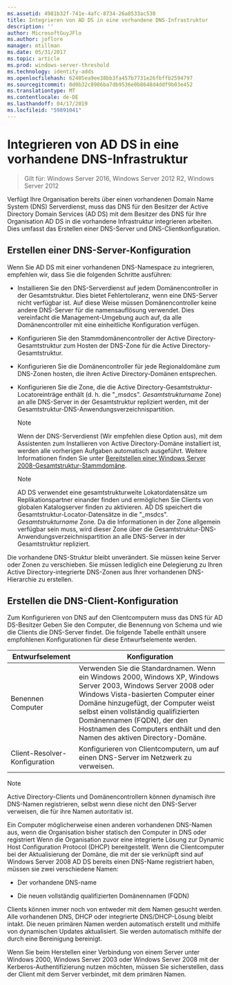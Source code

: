 ```yaml
---
ms.assetid: 4981b32f-741e-4afc-8734-26a8533ac530
title: Integrieren von AD DS in eine vorhandene DNS-Infrastruktur
description: ''
author: MicrosoftGuyJFlo
ms.author: joflore
manager: mtillman
ms.date: 05/31/2017
ms.topic: article
ms.prod: windows-server-threshold
ms.technology: identity-adds
ms.openlocfilehash: 62405ea9ee38bb3fa457b7731e26fbffb2594797
ms.sourcegitcommit: 0d0b32c8986ba7db9536e0b8648d4ddf9b03e452
ms.translationtype: MT
ms.contentlocale: de-DE
ms.lasthandoff: 04/17/2019
ms.locfileid: "59891041"
---
```

# <a name="integrating-ad-ds-into-an-existing-dns-infrastructure"></a>Integrieren von AD DS in eine vorhandene DNS-Infrastruktur

>Gilt für: Windows Server 2016, Windows Server 2012 R2, Windows Server 2012

Verfügt Ihre Organisation bereits über einen vorhandenen Domain Name System (DNS) Serverdienst, muss das DNS für den Besitzer der Active Directory Domain Services (AD DS) mit dem Besitzer des DNS für Ihre Organisation AD DS in die vorhandene Infrastruktur integrieren arbeiten. Dies umfasst das Erstellen einer DNS-Server und DNS-Clientkonfiguration.  
  
## <a name="creating-a-dns-server-configuration"></a>Erstellen einer DNS-Server-Konfiguration  
Wenn Sie AD DS mit einer vorhandenen DNS-Namespace zu integrieren, empfehlen wir, dass Sie die folgenden Schritte ausführen:  
  
-   Installieren Sie den DNS-Serverdienst auf jedem Domänencontroller in der Gesamtstruktur. Dies bietet Fehlertoleranz, wenn eine DNS-Server nicht verfügbar ist. Auf diese Weise müssen Domänencontroller keine andere DNS-Server für die namensauflösung verwendet. Dies vereinfacht die Management-Umgebung auch auf, da alle Domänencontroller mit eine einheitliche Konfiguration verfügen.  
  
-   Konfigurieren Sie den Stammdomänencontroller der Active Directory-Gesamtstruktur zum Hosten der DNS-Zone für die Active Directory-Gesamtstruktur.  
  
-   Konfigurieren Sie die Domänencontroller für jede Regionaldomäne zum DNS-Zonen hosten, die ihren Active Directory-Domänen entsprechen.  
  
-   Konfigurieren Sie die Zone, die die Active Directory-Gesamtstruktur-Locatoreinträge enthält (d. h. die "_msdcs". *Gesamtstrukturname* Zone) an alle DNS-Server in der Gesamtstruktur repliziert werden, mit der Gesamtstruktur-DNS-Anwendungsverzeichnispartition.  
  
    > [!NOTE]  
    > Wenn der DNS-Serverdienst (Wir empfehlen diese Option aus), mit dem Assistenten zum Installieren von Active Directory-Domäne installiert ist, werden alle vorherigen Aufgaben automatisch ausgeführt. Weitere Informationen finden Sie unter [Bereitstellen einer Windows Server 2008-Gesamtstruktur-Stammdomäne](https://technet.microsoft.com/library/cc731174.aspx).  
  
    > [!NOTE]  
    > AD DS verwendet eine gesamtstrukturweite Lokatordatensätze um Replikationspartner einander finden und ermöglichen Sie Clients von globalen Katalogserver finden zu aktivieren. AD DS speichert die Gesamtstruktur-Locator-Datensätze in die "_msdcs". *Gesamtstrukturname* Zone. Da die Informationen in der Zone allgemein verfügbar sein muss, wird dieser Zone über die Gesamtstruktur-DNS-Anwendungsverzeichnispartition an alle DNS-Server in der Gesamtstruktur repliziert.  
  
Die vorhandene DNS-Struktur bleibt unverändert. Sie müssen keine Server oder Zonen zu verschieben. Sie müssen lediglich eine Delegierung zu Ihren Active Directory-integrierte DNS-Zonen aus Ihrer vorhandenen DNS-Hierarchie zu erstellen.  
  
## <a name="creating-the-dns-client-configuration"></a>Erstellen die DNS-Client-Konfiguration  
Zum Konfigurieren von DNS auf den Clientcomputern muss das DNS für AD DS-Besitzer Geben Sie den Computer, die Benennung von Schema und wie die Clients die DNS-Server findet. Die folgende Tabelle enthält unsere empfohlenen Konfigurationen für diese Entwurfselemente werden.  
  
|Entwurfselement|Konfiguration|  
|------------------|-----------------|  
|Benennen Computer|Verwenden Sie die Standardnamen. Wenn ein Windows 2000, Windows XP, Windows Server 2003, Windows Server 2008 oder Windows Vista-basierten Computer einer Domäne hinzugefügt, der Computer weist selbst einen vollständig qualifizierten Domänennamen (FQDN), der den Hostnamen des Computers enthält und den Namen des aktiven Directory-Domäne.|  
|Client-Resolver-Konfiguration|Konfigurieren von Clientcomputern, um auf einen DNS-Server im Netzwerk zu verweisen.|  
  
> [!NOTE]  
> Active Directory-Clients und Domänencontrollern können dynamisch ihre DNS-Namen registrieren, selbst wenn diese nicht den DNS-Server verweisen, die für ihre Namen autoritativ ist.  
  
Ein Computer möglicherweise einen anderen vorhandenen DNS-Namen aus, wenn die Organisation bisher statisch den Computer in DNS oder registriert Wenn die Organisation zuvor eine integrierte Lösung zur Dynamic Host Configuration Protocol (DHCP) bereitgestellt. Wenn die Clientcomputer bei der Aktualisierung der Domäne, die mit der sie verknüpft sind auf Windows Server 2008 AD DS bereits einen DNS-Name registriert haben, müssen sie zwei verschiedene Namen:  
  
-   Der vorhandene DNS-name  
  
-   Die neuen vollständig qualifizierten Domänennamen (FQDN)  
  
Clients können immer noch von entweder mit dem Namen gesucht werden. Alle vorhandenen DNS, DHCP oder integrierte DNS/DHCP-Lösung bleibt intakt. Die neuen primären Namen werden automatisch erstellt und mithilfe von dynamischen Updates aktualisiert. Sie werden automatisch mithilfe der durch eine Bereinigung bereinigt.  
  
Wenn Sie beim Herstellen einer Verbindung von einem Server unter Windows 2000, Windows Server 2003 oder Windows Server 2008 mit der Kerberos-Authentifizierung nutzen möchten, müssen Sie sicherstellen, dass der Client mit dem Server verbindet, mit dem primären Namen.  
  


